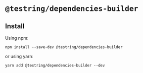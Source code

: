 # `@testring/dependencies-builder`



## Install
Using npm:

```
npm install --save-dev @testring/dependencies-builder
```

or using yarn:

```
yarn add @testring/dependencies-builder --dev
```